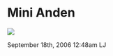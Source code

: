 # Mini Anden

![](http://img247.imageshack.us/img247/7164/plazainternationalsummer2006showgirlminiandenparsherycv1.jpg)

<span id="timestamp"> September 18th, 2006 12:48am </span> <span
class="tag">LJ</span>
